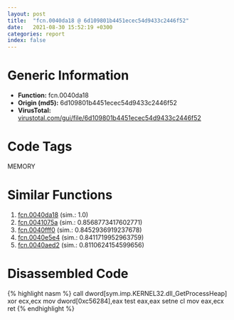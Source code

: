 ```yaml
---
layout: post
title:  "fcn.0040da18 @ 6d109801b4451ecec54d9433c2446f52"
date:   2021-08-30 15:52:19 +0300
categories: report
index: false
---
```


# Generic Information
- **Function:** fcn.0040da18
- **Origin (md5):** 6d109801b4451ecec54d9433c2446f52
- **VirusTotal:** [virustotal.com/gui/file/6d109801b4451ecec54d9433c2446f52][virustotal_ref]

# Code Tags
<span class="tag" id="MEMORY">MEMORY</span>


# Similar Functions

1. [fcn.0040da18][similar_1_ref] (sim.: 1.0)
2. [fcn.0041075a][similar_2_ref] (sim.: 0.8568773417602771)
3. [fcn.0040fff0][similar_3_ref] (sim.: 0.8452936919237678)
4. [fcn.0040e5e4][similar_4_ref] (sim.: 0.8411719952963759)
5. [fcn.0040aed2][similar_5_ref] (sim.: 0.8110624154599656)


# Disassembled Code

{% highlight nasm %}
call dword[sym.imp.KERNEL32.dll_GetProcessHeap]
xor ecx,ecx
mov dword[0xc56284],eax
test eax,eax
setne cl
mov eax,ecx
ret 
{% endhighlight %}


[similar_1_ref]: /report/fcn.0040da18@883dfc165005908f8666e487fe529d8c
[similar_2_ref]: /report/fcn.0041075a@005749adc53bec68c5dcf611d5cac450
[similar_3_ref]: /report/fcn.0040fff0@4643b8f5a3d13e435a65fc553546b71e
[similar_4_ref]: /report/fcn.0040e5e4@2e1edbc8d641dbbe3e09e9f1f72cd2fc
[similar_5_ref]: /report/fcn.0040aed2@d04f0467adc195bee31b9e49798c6efb
[virustotal_ref]: https://www.virustotal.com/gui/file/6d109801b4451ecec54d9433c2446f52